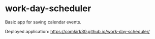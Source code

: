 # work-day-scheduler

Basic app for saving calendar events.

Deployed application:  https://comkirk30.github.io/work-day-scheduler/

